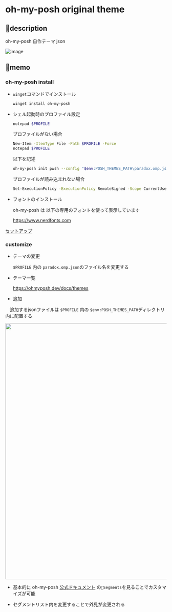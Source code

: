 # oh-my-posh original theme

## 🤔description

oh-my-posh 自作テーマ json

![image](https://user-images.githubusercontent.com/91818705/184508428-6f5720dc-7a3c-45b7-b39c-ad6c556f596b.png)


## 📝memo

### oh-my-posh install

  - `winget`コマンドでインストール

      ```sh
      winget install oh-my-posh
      ```
    
  - シェル起動時のプロファイル設定

      ```sh
      notepad $PROFILE
      ```
       
    プロファイルがない場合
    
      ```sh
      New-Item -ItemType File -Path $PROFILE -Force
      notepad $PROFILE        
      ```

      以下を記述

      ```sh
      oh-my-posh init pwsh --config "$env:POSH_THEMES_PATH\paradox.omp.json" | Invoke-Expression
      ```
      
      プロファイルが読み込まれない場合

      ```sh
      Set-ExecutionPolicy -ExecutionPolicy RemoteSigned -Scope CurrentUser
      ```
        
  - フォントのインストール
    
      oh-my-posh は 以下の専用のフォントを使って表示しています
        
      https://www.nerdfonts.com

  [セットアップ](https://docs.microsoft.com/ja-jp/windows/terminal/tutorials/custom-prompt-setup)


### customize

- テーマの変更

    `$PROFILE` 内の `paradox.omp.json`のファイル名を変更する

-  テーマ一覧

    https://ohmyposh.dev/docs/themes

- 追加

　追加するjsonファイルは `$PROFILE` 内の `$env:POSH_THEMES_PATH`ディレクトリ内に配置する
  
  <img width=800 src="https://user-images.githubusercontent.com/91818705/184508044-e6d044b8-adfc-4ccd-bc57-d10535cd2700.png">


- 基本的に oh-my-posh [公式ドキュメント](https://ohmyposh.dev/docs) の`🌟Segments`を見ることでカスタマイズが可能

- セグメントリスト内を変更することで外見が変更される
